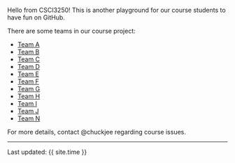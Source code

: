 Hello from CSCI3250! This is another playground for our course students to have fun on GitHub.

There are some teams in our course project:

* [Team A](https://csci3250-2019.github.io/project-team-a/ 'Team-A')
* [Team B](https://csci3250-2019.github.io/project-team-b/ 'Team-B')
* [Team C](https://csci3250-2019.github.io/project-team-c/ 'Team-C')
* [Team D](https://csci3250-2019.github.io/project-team-d/ 'Team-D')
* [Team E](https://csci3250-2019.github.io/project-team-e/ 'Team-E')
* [Team F](https://csci3250-2019.github.io/project-team-f/ 'Team-F')
* [Team G](https://csci3250-2019.github.io/project-team-g/ 'Team-G')
* [Team H](https://csci3250-2019.github.io/project-team-h/ 'Team-H')
* [Team I](https://csci3250-2019.github.io/project-team-i/ 'Team-I')
* [Team J](https://csci3250-2019.github.io/project-team-j/ 'Team-J')
* [Team N](https://csci3250-2019.github.io/project-team-n/ 'Team-N')

For more details, contact @chuckjee regarding course issues.

---
Last updated: {{ site.time }}
